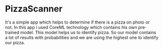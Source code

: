 # PizzaScanner

It's a simple app which helps to determine if there is a pizza on photo or not. In this app i used CoreML technology which contains his own pre-trained model. This model helps us to identify pizza. So our model contains a lot of results with probabilities and we are using the highest one to identify our pizza. 
